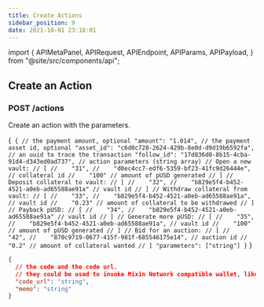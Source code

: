 ```yaml
---
title: Create Actions
sidebar_position: 9
date: 2021-10-01 23:18:01
---
```


import { APIMetaPanel, APIRequest, APIEndpoint, APIParams, APIPayload, } from "@site/src/components/api";

## Create an Action

### POST /actions

Create an action with the parameters.

<APIEndpoint base="https://leaf-api.pando.im/api" url="/actions" />

<APIMetaPanel scope="Authorized"/><APIPayload>{`
{ // the payment amount, optional "amount": "1.014", // the payment asset id, optional "asset_id": "c6d0c728-2624-429b-8e0d-d9d19b6592fa", // an uuid to trace the transaction "follow_id": "17d836d0-8b15-4cba-91d4-d343ed0ad737", // action parameters (string array) // Open a new vault: // [ //    "31", //    "d0ec4cc7-edf6-5359-bf23-41fc9d26444e", // collateral id //    "100" // amount of pUSD generated // ] // Deposit collateral to vault: // [ //    "32", //    "b829e5f4-b452-4521-a0eb-ad65588ae91a" // vault id // ] // Withdraw collateral from vault: // [ //    "33", //    "b829e5f4-b452-4521-a0eb-ad65588ae91a", // vault id //    "0.23" // amount of collateral to be withdrawed // ] // Payback pUSD: // [ //    "34", //    "b829e5f4-b452-4521-a0eb-ad65588ae91a" // vault id // ] // Generate more pUSD: // [ //    "35", //    "b829e5f4-b452-4521-a0eb-ad65588ae91a", // vault id //    "100" // amount of pUSD generated // ] // Bid for an auction: // [ //    "42", //    "870c9719-0677-415f-981f-685546175e14", // auction id //    "0.2" // amount of collateral wanted // ] "parameters": ["string"] }` }</APIPayload>

<APIRequest title="Create an action" method="POST" base="https://leaf-api.pando.im/api" url='/actions' data="--data PAYLOAD" />

```json title="Response"
{
  // the code and the code url.
  // they could be used to invoke Mixin Network compatible wallet, like Messenger and Fennec.  "code": "string",
  "code_url": "string",
  "memo": "string"
}
```
